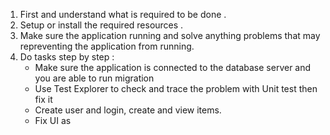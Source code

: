 1. First and understand what is required to be done .
2. Setup or install the required resources .
3. Make sure the application running and solve anything problems that may repreventing the application from running.
4. Do tasks step by step :
   - Make sure the application is connected to the database server and you are able to run migration
   - Use Test Explorer to check and trace the problem with Unit test then fix it
   -  Create user and login, create and view items.
   - Fix UI as 